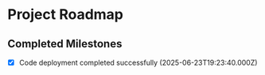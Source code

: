 # Project Roadmap

## Completed Milestones

- [x] Code deployment completed successfully (2025-06-23T19:23:40.000Z)
